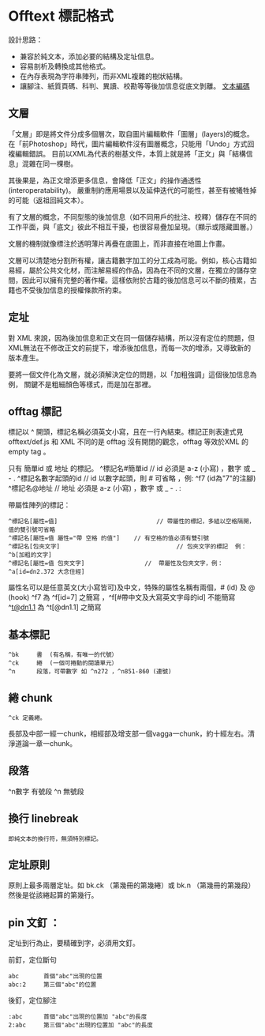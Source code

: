 ﻿# Offtext 標記格式
設計思路：
* 兼容於純文本，添加必要的結構及定址信息。
* 容易剖析及轉換成其他格式。
* 在內存表現為字符串陣列，而非XML複雜的樹狀結構。
* 讓腳注、紙質頁碼、科判、異讀、校勘等等後加信息從底文剝離。
[文本編碼](text-encoding.md)

## 文層
「文層」即是將文件分成多個層次，取自圖片編輯軟件「圖層」(layers)的概念。
在「前Photoshop」時代，圖片編輯軟件沒有圖層概念，只能用「Undo」方式回複編輯錯誤。
目前以XML為代表的樹基文件，本質上就是將「正文」與「結構信息」混雜在同一棵樹。

其後果是，為正文增添更多信息，會降低「正文」的操作通透性(interoperatability)。
嚴重制約應用場景以及延伸迭代的可能性，甚至有被犧牲掉的可能（返祖回純文本）。

有了文層的概念，不同型態的後加信息（如不同用戶的批注、校釋）儲存在不同的工作平面，與「底文」彼此不相互干擾，也很容易疊加呈現。（顯示或隱藏圖層。）

文層的機制就像標注於透明薄片再疊在底圖上，而非直接在地圖上作畫。

文層可以清楚地分割所有權，讓古籍數字加工的分工成為可能。例如，核心古籍如易經，屬於公共文化材，而注解易經的作品，因為在不同的文層，在獨立的儲存空間，因此可以擁有完整的著作權。這樣依附於古籍的後加信息可以不斷的積累，古籍也不受後加信息的授權條款所約束。

## 定址
對 XML 來說，因為後加信息和正文在同一個儲存結構，所以沒有定位的問題，但XML無法在不修改正文的前提下，增添後加信息，而每一次的增添，又導致新的版本產生。

要將一個文件化為文層，就必須解決定位的問題，以「加粗強調」這個後加信息為例，
關鍵不是粗細顏色等樣式，而是加在那裡。

## offtag 標記

標記以 ^ 開頭，標記名稱必須英文小寫，且在一行內結束。標記正則表達式見 offtext/def.js
和 XML 不同的是 offtag 沒有開閉的觀念，offtag 等效於XML 的 empty tag <tag />。

只有 簡單id 或 地址 的標記。
    ^標記名#簡單id                       //  id 必須是 a-z (小寫) ，數字 或 _ - . 
    ^標記名數字起頭的id                   //  id 以數字起頭，則 # 可省略 ，例:  ^f7   (id為"7"的注腳)
    ^標記名@地址                         //  地址 必須是 a-z (小寫) ，數字 或 _ - . :

帶屬性陣列的標記：

    ^標記名[屬性=值]                            // 帶屬性的標記，多組以空格隔開，值的雙引號可省略
    ^標記名[屬性=值 屬性="帶 空格 的值"]    // 有空格的值必須有雙引號
    ^標記名[包夾文字]                                 // 包夾文字的標記  例：^b[加粗的文字]
    ^標記名[屬性=值 包夾文字]                 //  帶屬性及包夾文字，例： ^a[id=dn2.372 大念住經]

屬性名可以是任意英文(大小寫皆可)及中文，特殊的屬性名稱有兩個，# (id) 及 @ (hook)
    ^f7 為 ^f[id=7] 之簡寫 ，^f[#帶中文及大寫英文字母的id] 不能簡寫
    ^t@dn1.1 為 ^t[@dn1.1] 之簡寫

## 基本標記

    ^bk     書  (有名稱，有唯一的代號）
    ^ck     綣  (一個可捲動的閱讀單元）
    ^n      段落，可帶數字 如 ^n272 ，^n851-860 (連號)

## 綣 chunk

    ^ck 定義綣。
長部及中部一經一chunk，相經部及增支部一個vagga一chunk，約十經左右。清淨道論一章一chunk。

## 段落

   ^n數字  有號段
   ^n         無號段

## 換行 linebreak

    即純文本的換行符，無須特別標記。

## 定址原則
原則上最多兩層定址。如  bk.ck （第幾冊的第幾綣）或  bk.n （第幾冊的第幾段）
然後是從該綣起算的第幾行。

## pin 文釘 ：
定址到行為止，要精確到字，必須用文釘。

前釘，定位斷句

    abc       首個"abc"出現的位置
    abc:2     第三個"abc"的位置
    
後釘，定位腳注

    :abc      首個"abc"出現的位置加 "abc"的長度
    2:abc     第三個"abc"出現的位置加 "abc"的長度
